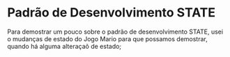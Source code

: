 # Padrão de Desenvolvimento STATE

Para demostrar um pouco sobre o padrão de desenvolvimento STATE, usei o mudanças de estado do Jogo Mario para que possamos demostrar, quando há alguma alteraçaõ de estado;

